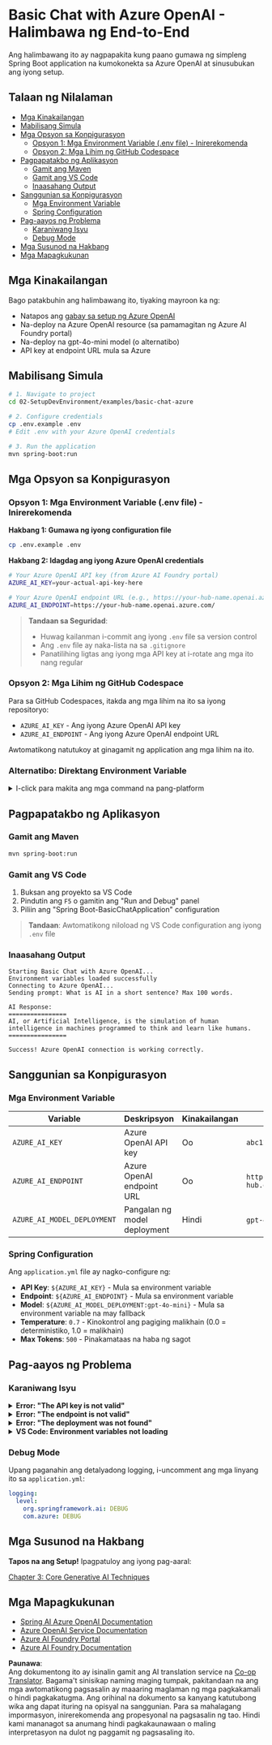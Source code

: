 <!--
CO_OP_TRANSLATOR_METADATA:
{
  "original_hash": "efd82efe50711d7e257eb943151d682c",
  "translation_date": "2025-07-27T13:45:03+00:00",
  "source_file": "02-SetupDevEnvironment/examples/basic-chat-azure/README.md",
  "language_code": "tl"
}
-->
# Basic Chat with Azure OpenAI - Halimbawa ng End-to-End

Ang halimbawang ito ay nagpapakita kung paano gumawa ng simpleng Spring Boot application na kumokonekta sa Azure OpenAI at sinusubukan ang iyong setup.

## Talaan ng Nilalaman

- [Mga Kinakailangan](../../../../../02-SetupDevEnvironment/examples/basic-chat-azure)
- [Mabilisang Simula](../../../../../02-SetupDevEnvironment/examples/basic-chat-azure)
- [Mga Opsyon sa Konpigurasyon](../../../../../02-SetupDevEnvironment/examples/basic-chat-azure)
  - [Opsyon 1: Mga Environment Variable (.env file) - Inirerekomenda](../../../../../02-SetupDevEnvironment/examples/basic-chat-azure)
  - [Opsyon 2: Mga Lihim ng GitHub Codespace](../../../../../02-SetupDevEnvironment/examples/basic-chat-azure)
- [Pagpapatakbo ng Aplikasyon](../../../../../02-SetupDevEnvironment/examples/basic-chat-azure)
  - [Gamit ang Maven](../../../../../02-SetupDevEnvironment/examples/basic-chat-azure)
  - [Gamit ang VS Code](../../../../../02-SetupDevEnvironment/examples/basic-chat-azure)
  - [Inaasahang Output](../../../../../02-SetupDevEnvironment/examples/basic-chat-azure)
- [Sanggunian sa Konpigurasyon](../../../../../02-SetupDevEnvironment/examples/basic-chat-azure)
  - [Mga Environment Variable](../../../../../02-SetupDevEnvironment/examples/basic-chat-azure)
  - [Spring Configuration](../../../../../02-SetupDevEnvironment/examples/basic-chat-azure)
- [Pag-aayos ng Problema](../../../../../02-SetupDevEnvironment/examples/basic-chat-azure)
  - [Karaniwang Isyu](../../../../../02-SetupDevEnvironment/examples/basic-chat-azure)
  - [Debug Mode](../../../../../02-SetupDevEnvironment/examples/basic-chat-azure)
- [Mga Susunod na Hakbang](../../../../../02-SetupDevEnvironment/examples/basic-chat-azure)
- [Mga Mapagkukunan](../../../../../02-SetupDevEnvironment/examples/basic-chat-azure)

## Mga Kinakailangan

Bago patakbuhin ang halimbawang ito, tiyaking mayroon ka ng:

- Natapos ang [gabay sa setup ng Azure OpenAI](../../getting-started-azure-openai.md)  
- Na-deploy na Azure OpenAI resource (sa pamamagitan ng Azure AI Foundry portal)  
- Na-deploy na gpt-4o-mini model (o alternatibo)  
- API key at endpoint URL mula sa Azure  

## Mabilisang Simula

```bash
# 1. Navigate to project
cd 02-SetupDevEnvironment/examples/basic-chat-azure

# 2. Configure credentials
cp .env.example .env
# Edit .env with your Azure OpenAI credentials

# 3. Run the application
mvn spring-boot:run
```

## Mga Opsyon sa Konpigurasyon

### Opsyon 1: Mga Environment Variable (.env file) - Inirerekomenda

**Hakbang 1: Gumawa ng iyong configuration file**  
```bash
cp .env.example .env
```

**Hakbang 2: Idagdag ang iyong Azure OpenAI credentials**  
```bash
# Your Azure OpenAI API key (from Azure AI Foundry portal)
AZURE_AI_KEY=your-actual-api-key-here

# Your Azure OpenAI endpoint URL (e.g., https://your-hub-name.openai.azure.com/)
AZURE_AI_ENDPOINT=https://your-hub-name.openai.azure.com/
```

> **Tandaan sa Seguridad**:  
> - Huwag kailanman i-commit ang iyong `.env` file sa version control  
> - Ang `.env` file ay naka-lista na sa `.gitignore`  
> - Panatilihing ligtas ang iyong mga API key at i-rotate ang mga ito nang regular  

### Opsyon 2: Mga Lihim ng GitHub Codespace

Para sa GitHub Codespaces, itakda ang mga lihim na ito sa iyong repositoryo:  
- `AZURE_AI_KEY` - Ang iyong Azure OpenAI API key  
- `AZURE_AI_ENDPOINT` - Ang iyong Azure OpenAI endpoint URL  

Awtomatikong natutukoy at ginagamit ng application ang mga lihim na ito.

### Alternatibo: Direktang Environment Variable

<details>
<summary>I-click para makita ang mga command na pang-platform</summary>

**Linux/macOS (bash/zsh):**  
```bash
export AZURE_AI_KEY=your-actual-api-key-here
export AZURE_AI_ENDPOINT=https://your-hub-name.openai.azure.com/
```

**Windows (Command Prompt):**  
```cmd
set AZURE_AI_KEY=your-actual-api-key-here
set AZURE_AI_ENDPOINT=https://your-hub-name.openai.azure.com/
```

**Windows (PowerShell):**  
```powershell
$env:AZURE_AI_KEY="your-actual-api-key-here"
$env:AZURE_AI_ENDPOINT="https://your-hub-name.openai.azure.com/"
```
</details>

## Pagpapatakbo ng Aplikasyon

### Gamit ang Maven

```bash
mvn spring-boot:run
```

### Gamit ang VS Code

1. Buksan ang proyekto sa VS Code  
2. Pindutin ang `F5` o gamitin ang "Run and Debug" panel  
3. Piliin ang "Spring Boot-BasicChatApplication" configuration  

> **Tandaan**: Awtomatikong niloload ng VS Code configuration ang iyong `.env` file  

### Inaasahang Output

```
Starting Basic Chat with Azure OpenAI...
Environment variables loaded successfully
Connecting to Azure OpenAI...
Sending prompt: What is AI in a short sentence? Max 100 words.

AI Response:
================
AI, or Artificial Intelligence, is the simulation of human intelligence in machines programmed to think and learn like humans.
================

Success! Azure OpenAI connection is working correctly.
```

## Sanggunian sa Konpigurasyon

### Mga Environment Variable

| Variable | Deskripsyon | Kinakailangan | Halimbawa |
|----------|-------------|---------------|-----------|
| `AZURE_AI_KEY` | Azure OpenAI API key | Oo | `abc123...` |
| `AZURE_AI_ENDPOINT` | Azure OpenAI endpoint URL | Oo | `https://my-hub.openai.azure.com/` |
| `AZURE_AI_MODEL_DEPLOYMENT` | Pangalan ng model deployment | Hindi | `gpt-4o-mini` (default) |

### Spring Configuration

Ang `application.yml` file ay nagko-configure ng:  
- **API Key**: `${AZURE_AI_KEY}` - Mula sa environment variable  
- **Endpoint**: `${AZURE_AI_ENDPOINT}` - Mula sa environment variable  
- **Model**: `${AZURE_AI_MODEL_DEPLOYMENT:gpt-4o-mini}` - Mula sa environment variable na may fallback  
- **Temperature**: `0.7` - Kinokontrol ang pagiging malikhain (0.0 = deterministiko, 1.0 = malikhain)  
- **Max Tokens**: `500` - Pinakamataas na haba ng sagot  

## Pag-aayos ng Problema

### Karaniwang Isyu

<details>
<summary><strong>Error: "The API key is not valid"</strong></summary>

- Tiyaking tama ang iyong `AZURE_AI_KEY` sa iyong `.env` file  
- Siguraduhing eksaktong kinopya ang API key mula sa Azure AI Foundry portal  
- Tiyaking walang sobrang espasyo o mga quote sa paligid ng key  
</details>

<details>
<summary><strong>Error: "The endpoint is not valid"</strong></summary>

- Siguraduhing kasama sa iyong `AZURE_AI_ENDPOINT` ang buong URL (hal., `https://your-hub-name.openai.azure.com/`)  
- Suriin ang consistency ng trailing slash  
- Tiyaking tumutugma ang endpoint sa iyong Azure deployment region  
</details>

<details>
<summary><strong>Error: "The deployment was not found"</strong></summary>

- Tiyaking eksaktong tumutugma ang pangalan ng iyong model deployment sa naka-deploy sa Azure  
- Suriin kung matagumpay na na-deploy at aktibo ang model  
- Subukang gamitin ang default na deployment name: `gpt-4o-mini`  
</details>

<details>
<summary><strong>VS Code: Environment variables not loading</strong></summary>

- Tiyaking nasa root directory ng proyekto ang iyong `.env` file (parehong antas ng `pom.xml`)  
- Subukang patakbuhin ang `mvn spring-boot:run` sa integrated terminal ng VS Code  
- Suriin kung maayos na naka-install ang VS Code Java extension  
- Tiyaking ang launch configuration ay may `"envFile": "${workspaceFolder}/.env"`  
</details>

### Debug Mode

Upang paganahin ang detalyadong logging, i-uncomment ang mga linyang ito sa `application.yml`:

```yaml
logging:
  level:
    org.springframework.ai: DEBUG
    com.azure: DEBUG
```

## Mga Susunod na Hakbang

**Tapos na ang Setup!** Ipagpatuloy ang iyong pag-aaral:  

[Chapter 3: Core Generative AI Techniques](../../../03-CoreGenerativeAITechniques/README.md)

## Mga Mapagkukunan

- [Spring AI Azure OpenAI Documentation](https://docs.spring.io/spring-ai/reference/api/clients/azure-openai-chat.html)  
- [Azure OpenAI Service Documentation](https://learn.microsoft.com/azure/ai-services/openai/)  
- [Azure AI Foundry Portal](https://ai.azure.com/)  
- [Azure AI Foundry Documentation](https://learn.microsoft.com/azure/ai-foundry/how-to/create-projects?tabs=ai-foundry&pivots=hub-project)  

**Paunawa**:  
Ang dokumentong ito ay isinalin gamit ang AI translation service na [Co-op Translator](https://github.com/Azure/co-op-translator). Bagama't sinisikap naming maging tumpak, pakitandaan na ang mga awtomatikong pagsasalin ay maaaring maglaman ng mga pagkakamali o hindi pagkakatugma. Ang orihinal na dokumento sa kanyang katutubong wika ang dapat ituring na opisyal na sanggunian. Para sa mahalagang impormasyon, inirerekomenda ang propesyonal na pagsasalin ng tao. Hindi kami mananagot sa anumang hindi pagkakaunawaan o maling interpretasyon na dulot ng paggamit ng pagsasaling ito.
